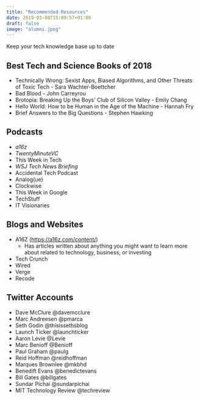 ```yaml
---
title: "Recommended Resources"
date: 2019-03-08T15:09:57+01:00
draft: false
image: "alumni.jpeg"
---
```

Keep your tech knowledge base up to date


## **Best Tech and Science Books of 2018**

* Technically Wrong: Sexist Apps, Biased Algorithms, and Other Threats of Toxic Tech - Sara Wachter-Boettcher
* Bad Blood - John Carreyrou
* Brotopia: Breaking Up the Boys' Club of Silicon Valley - Emily Chang
* Hello World: How to be Human in the Age of the Machine - Hannah Fry
* Brief Answers to the Big Questions - Stephen Hawking

## **Podcasts**

* *a16z*
* *TwentyMinuteVC*
* This Week in Tech
* *WSJ Tech News Briefing*
* Accidental Tech Podcast
* Analog(ue)
* Clockwise
* This Week in Google
* TechStuff
* IT Visionaries

## **Blogs and Websites**

* A16Z (https://a16z.com/content/)
  * Has articles written about anything you might want to learn more about related to technology, business, or investing
* Tech Crunch
* Wired
* Verge
* Recode

## **Twitter Accounts**
* Dave McClure @davemcclure
* Marc Andreesen @pmarca
* Seth Godin @thisissethsblog
* Launch Ticker @launchticker
* Aaron Levie @Levie
* Marc Benioff @Benioff
* Paul Graham @paulg
* Reid Hoffman @reidhoffman
* Marques Brownlee @mkbhd
* Benedift Evans @benedictevans
* Bill Gates @billgates
* Sundar Pichai @sundarpichai
* MIT Technology Review @techreview
